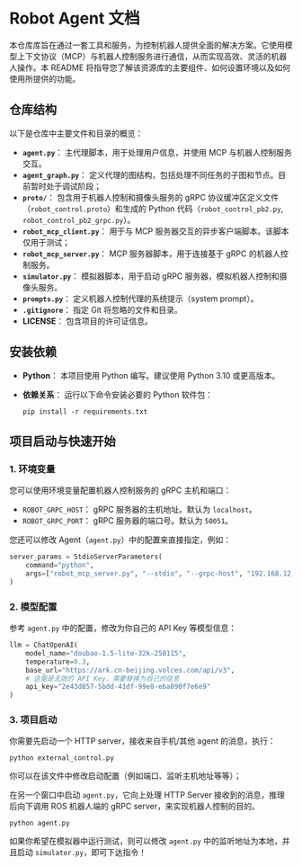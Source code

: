 # Robot Agent 文档

本仓库库旨在通过一套工具和服务，为控制机器人提供全面的解决方案。它使用模型上下文协议（MCP）与机器人控制服务进行通信，从而实现高效、灵活的机器人操作。本 README 将指导您了解该资源库的主要组件、如何设置环境以及如何使用所提供的功能。

## 仓库结构

以下是仓库中主要文件和目录的概览：

- **`agent.py`**： 主代理脚本，用于处理用户信息，并使用 MCP 与机器人控制服务交互。
- **`agent_graph.py`**： 定义代理的图结构，包括处理不同任务的子图和节点。目前暂时处于调试阶段；
- **`proto/`**： 包含用于机器人控制和摄像头服务的 gRPC 协议缓冲区定义文件（`robot_control.proto`）和生成的 Python 代码（`robot_control_pb2.py`, `robot_control_pb2_grpc.py`）。
- **`robot_mcp_client.py`**： 用于与 MCP 服务器交互的异步客户端脚本。该脚本仅用于测试；
- **`robot_mcp_server.py`**： MCP 服务器脚本，用于连接基于 gRPC 的机器人控制服务。
- **`simulator.py`**： 模拟器脚本，用于启动 gRPC 服务器，模拟机器人控制和摄像头服务。
- **`prompts.py`**： 定义机器人控制代理的系统提示（system prompt）。
- **`.gitignore`**： 指定 Git 将忽略的文件和目录。
- **LICENSE**： 包含项目的许可证信息。

## 安装依赖

- **Python**： 本项目使用 Python 编写。建议使用 Python 3.10 或更高版本。

- **依赖关系**： 运行以下命令安装必要的 Python 软件包：

  ```shell
  pip install -r requirements.txt
  ```

## 项目启动与快速开始

### 1. 环境变量

您可以使用环境变量配置机器人控制服务的 gRPC 主机和端口：

- `ROBOT_GRPC_HOST`： gRPC 服务器的主机地址。默认为 `localhost`。
- `ROBOT_GRPC_PORT`： gRPC 服务器的端口号。默认为 `50051`。

您还可以修改 Agent（`agent.py`）中的配置来直接指定，例如：

```python
server_params = StdioServerParameters(
    command="python",
    args=["robot_mcp_server.py", "--stdio", "--grpc-host", "192.168.12.210"],
)
```

### 2. 模型配置

参考 `agent.py` 中的配置，修改为你自己的 API Key 等模型信息：

```python
llm = ChatOpenAI(
    model_name="doubao-1.5-lite-32k-250115",
    temperature=0.3,
    base_url="https://ark.cn-beijing.volces.com/api/v3",
    # 这里是无效的 API Key，需要替换为自己的信息
    api_key="2e43d857-5bdd-41df-99e8-eba890f7e6e9"
)
```

### 3. 项目启动

你需要先启动一个 HTTP server，接收来自手机/其他 agent 的消息，执行：

```shell
python external_control.py
```

你可以在该文件中修改启动配置（例如端口、监听主机地址等等）；

在另一个窗口中启动 `agent.py`，它向上处理 HTTP Server 接收到的消息，推理后向下调用 ROS 机器人端的 gRPC server，来实现机器人控制的目的。

```shell
python agent.py
```

如果你希望在模拟器中运行测试，则可以修改 `agent.py` 中的监听地址为本地，并且启动 `simulator.py`，即可下达指令！

